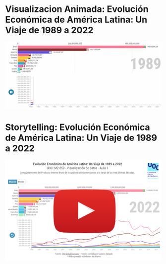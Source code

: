 # Visualizacion Animada: Evolución Económica de América Latina: Un Viaje de 1989 a 2022
[![Visualización del PIB Latinoamericano](https://raw.githubusercontent.com/gaso/dataviz_pec3/main/images/captura_animada.gif)](https://public.flourish.studio/visualisation/16247995/)

# Storytelling: Evolución Económica de América Latina: Un Viaje de 1989 a 2022
[![Storytelling PIB Latinoamericano](https://raw.githubusercontent.com/gaso/dataviz_pec3/main/images/captura_yt.png)](https://youtu.be/astq3A0cByc)

